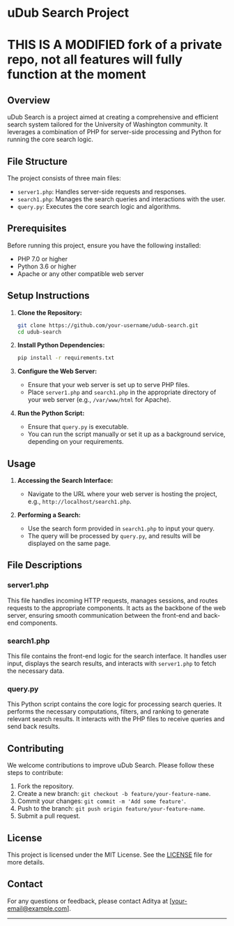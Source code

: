 # uDub Search Project

# THIS IS A MODIFIED fork of a private repo, not all features will fully function at the moment
## Overview

uDub Search is a project aimed at creating a comprehensive and efficient search system tailored for the University of Washington community. It leverages a combination of PHP for server-side processing and Python for running the core search logic.

## File Structure

The project consists of three main files:

- `server1.php`: Handles server-side requests and responses.
- `search1.php`: Manages the search queries and interactions with the user.
- `query.py`: Executes the core search logic and algorithms.

## Prerequisites

Before running this project, ensure you have the following installed:

- PHP 7.0 or higher
- Python 3.6 or higher
- Apache or any other compatible web server

## Setup Instructions

1. **Clone the Repository:**
   ```bash
   git clone https://github.com/your-username/udub-search.git
   cd udub-search
   ```

2. **Install Python Dependencies:**
   ```bash
   pip install -r requirements.txt
   ```

3. **Configure the Web Server:**
   - Ensure that your web server is set up to serve PHP files.
   - Place `server1.php` and `search1.php` in the appropriate directory of your web server (e.g., `/var/www/html` for Apache).

4. **Run the Python Script:**
   - Ensure that `query.py` is executable.
   - You can run the script manually or set it up as a background service, depending on your requirements.

## Usage

1. **Accessing the Search Interface:**
   - Navigate to the URL where your web server is hosting the project, e.g., `http://localhost/search1.php`.

2. **Performing a Search:**
   - Use the search form provided in `search1.php` to input your query.
   - The query will be processed by `query.py`, and results will be displayed on the same page.

## File Descriptions

### server1.php

This file handles incoming HTTP requests, manages sessions, and routes requests to the appropriate components. It acts as the backbone of the web server, ensuring smooth communication between the front-end and back-end components.

### search1.php

This file contains the front-end logic for the search interface. It handles user input, displays the search results, and interacts with `server1.php` to fetch the necessary data.

### query.py

This Python script contains the core logic for processing search queries. It performs the necessary computations, filters, and ranking to generate relevant search results. It interacts with the PHP files to receive queries and send back results.

## Contributing

We welcome contributions to improve uDub Search. Please follow these steps to contribute:

1. Fork the repository.
2. Create a new branch: `git checkout -b feature/your-feature-name`.
3. Commit your changes: `git commit -m 'Add some feature'`.
4. Push to the branch: `git push origin feature/your-feature-name`.
5. Submit a pull request.

## License

This project is licensed under the MIT License. See the [LICENSE](LICENSE) file for more details.

## Contact

For any questions or feedback, please contact Aditya at [your-email@example.com].

---
